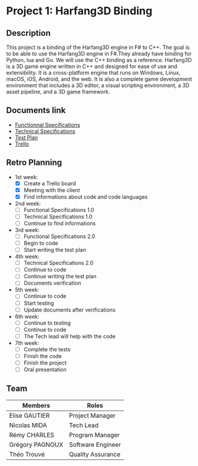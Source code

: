 # Project 1: Harfang3D Binding

## Description

This project is a binding of the Harfang3D engine in F# to C++. The goal is to be able to use the Harfang3D engine in F#.They already have binding for Python, lua and Go. We will use the C++ binding as a reference.
Harfang3D is a 3D game engine written in C++ and designed for ease of use and extensibility. It is a cross-platform engine that runs on Windows, Linux, macOS, iOS, Android, and the web. It is also a complete game development environment that includes a 3D editor, a visual scripting environment, a 3D asset pipeline, and a 3D game framework.

## Documents link

- [Functionnal Specifications](https://github.com/algosup/2022-2023-project-3-harfang3d-binding-Project-1-group/blob/documents/Documents%20Specifications/Functional_Specifications.md)
- [Technical Specifications](https://github.com/algosup/2022-2023-project-3-harfang3d-binding-Project-1-group/blob/documents/Documents%20Specifications/Technical_Specification.md)
- [Test Plan](https://github.com/algosup/2022-2023-project-3-harfang3d-binding-Project-1-group/blob/documents/Test%20Plan/Test_Plan.md)
- [Trello](https://trello.com/b/B7eB7vfa/f)

## Retro Planning

- 1st week:
	- [x] Create a Trello board
	- [x] Meeting with the client
	- [x] Find informations about code and code languages

- 2nd week:
	- [ ] Functional Specifications 1.0
	- [ ] Technical Specifications 1.0
	- [ ] Continue to find informations

- 3rd week:
	- [ ] Functional Specifications 2.0
	- [ ] Begin to code
	- [ ] Start writing the test plan
	
- 4th week:
	- [ ] Technical Specifications 2.0
	- [ ] Continue to code
	- [ ] Continue writing the test plan
	- [ ] Documents verification

- 5th week:
	- [ ] Continue to code
	- [ ] Start testing
	- [ ] Update documents after verifications

- 6th week:
	- [ ] Continue to testing
	- [ ] Continue to code
	- [ ] The Tech lead will help with the code

- 7th week:
	- [ ] Complete the tests
	- [ ] Finish the code
	- [ ] Finish the project
	- [ ] Oral presentation

## Team


| Members         | Roles             |
| --------------- | ----------------- |
| Elise GAUTIER   | Project Manager   |
| Nicolas MIDA    | Tech Lead         |
| Rémy CHARLES    | Program Manager   |
| Grégory PAGNOUX | Software Engineer |
| Théo Trouvé     | Quality Assurance |



